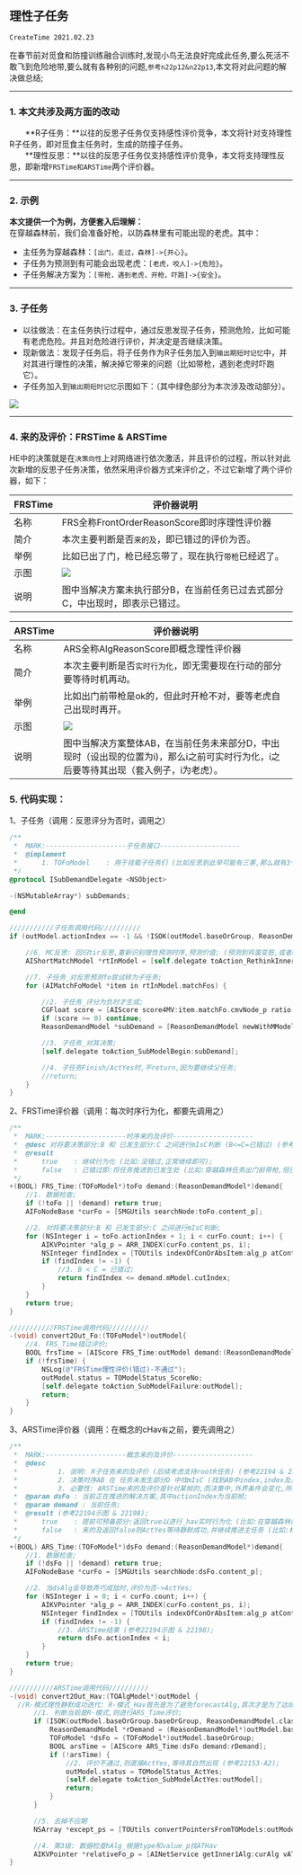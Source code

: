 ## 理性子任务
`CreateTime 2021.02.23`

在春节前对觅食和防撞训练融合训练时,发现小鸟无法良好完成此任务,要么死活不敢飞到危险地带,要么就有各种别的问题,`参考n22p12&n22p13`,本文将对此问题的解决做总结;

***

### 1. 本文共涉及两方面的改动

　　**R子任务：**以往的反思子任务仅支持感性评价竞争，本文将针对支持理性R子任务，即对觅食主任务时，生成的防撞子任务。<br>
　　**理性反思：**以往的反思子任务仅支持感性评价竞争，本文将支持理性反思，即新增`FRSTime和ARSTime`两个评价器。

***

### 2. 示例

**本文提供一个为例，方便套入后理解：**<br>
在穿越森林前，我们会准备好枪，以防森林里有可能出现的老虎。其中：<br>
* 主任务为穿越森林：`[出门，走过，森林]->{开心}`。
* 子任务为预测到有可能会出现老虎：`[老虎，咬人]->{危险}`。
* 子任务解决方案为：`[带枪，遇到老虎，开枪，吓跑]->{安全}`。

***

### 3. 子任务

* 以往做法：在主任务执行过程中，通过反思发现子任务，预测危险，比如可能有老虎危险。并且对危险进行评价，并决定是否继续决策。
* 现新做法：发现子任务后，将子任务作为R子任务加入到`输出期短时记忆`中，并对其进行理性的决策，解决掉它带来的问题（比如带枪，遇到老虎时吓跑它）。
* 子任务加入到`输出期短时记忆`示图如下：（其中绿色部分为本次涉及改动部分）。

![](../手写笔记/assets/433_子任务短时记忆结构图.png)

***

### 4. 来的及评价：FRSTime & ARSTime
HE中的决策就是在`决策向性`上对网络进行依次激活，并且评价的过程，所以针对此次新增的反思子任务决策，依然采用评价器方式来评价之，不过它新增了两个评价器，如下：

| FRSTime | 评价器说明 |
| --- | --- |
| 名称 | FRS全称FrontOrderReasonScore即时序理性评价器 |
| 简介 | 本次主要判断是否`来的及`，即已错过的评价为否。 |
| 举例 | 比如已出了门，枪已经忘带了，现在执行`带枪`已经迟了。 |
| 示图 | ![](../手写笔记/assets/435_FRSTime评价示图.png) |
| 说明 | 图中当解决方案未执行部分B，在当前任务已过去式部分C，中出现时，即表示已错过。 |

| ARSTime | 评价器说明 |
| --- | --- |
| 名称 | ARS全称AlgReasonScore即概念理性评价器 |
| 简介 | 本次主要判断是否`实时行为化`，即无需要现在行动的部分要等待时机再动。 |
| 举例 | 比如出门前带枪是ok的，但此时开枪不对，要等老虎自己出现时再开。 |
| 示图 | ![](../手写笔记/assets/436_ARSTime评价示图.png) |
| 说明 | 图中当解决方案整体AB，在当前任务未来部分D，中出现时（设出现的位置为i)，那么i之前可实时行为化，i之后要等待其出现（套入例子，i为老虎）。 |

### 5. 代码实现：

1、子任务（调用：反思评分为否时，调用之）
```objective-c
/**
 *  MARK:--------------------子任务接口--------------------
 *  @implement
 *      1. TOFoModel    : 用于挂载子任务们 (比如反思到此举可能有三害,那么就有3个子任务);
 */
@protocol ISubDemandDelegate <NSObject>

-(NSMutableArray*) subDemands;

@end

///////////子任务调用代码//////////
if (outModel.actionIndex == -1 && !ISOK(outModel.baseOrGroup, ReasonDemandModel.class)) {

    //6. MC反思: 回归tir反思,重新识别理性预测时序,预测价值; (预测到鸡蛋变脏,或者cpu损坏) (理性预测影响评价即理性评价)
    AIShortMatchModel *rtInModel = [self.delegate toAction_RethinkInnerFo:curFo];

    //7. 子任务_对反思预测fo尝试转为子任务;
    for (AIMatchFoModel *item in rtInModel.matchFos) {

        //2. 子任务_评分为负时才生成;
        CGFloat score = [AIScore score4MV:item.matchFo.cmvNode_p ratio:item.matchFoValue];
        if (score >= 0) continue;
        ReasonDemandModel *subDemand = [ReasonDemandModel newWithMModel:item inModel:rtInModel baseFo:outModel];

        //3. 子任务_对其决策;
        [self.delegate toAction_SubModelBegin:subDemand];

        //4. 子任务Finish/ActYes时,不return,因为要继续父任务;
        //return;
    }
}
```

2、FRSTime评价器（调用：每次时序行为化，都要先调用之）

```objective-c
/**
 *  MARK:--------------------时序来的及评价--------------------
 *  @desc 对将要决策部分:B 和 已发生部分:C 之间进行mIsC判断 (B<=C=已错过) (参考22197);
 *  @result
 *      true    : 继续行为化 (比如:没错过,正常继续即可);
 *      false   : 已错过即:将任务推进到已发生处 (比如:穿越森林任务出门前带枪,但已经出门了,枪已经忘带);
 */
+(BOOL) FRS_Time:(TOFoModel*)toFo demand:(ReasonDemandModel*)demand{
    //1. 数据检查;
    if (!toFo || !demand) return true;
    AIFoNodeBase *curFo = [SMGUtils searchNode:toFo.content_p];

    //2. 对将要决策部分:B 和 已发生部分:C 之间进行mIsC判断;
    for (NSInteger i = toFo.actionIndex + 1; i < curFo.count; i++) {
        AIKVPointer *alg_p = ARR_INDEX(curFo.content_ps, i);
        NSInteger findIndex = [TOUtils indexOfConOrAbsItem:alg_p atContent:demand.mModel.matchFo.content_ps layerDiff:2 startIndex:0 endIndex:demand.mModel.cutIndex];
        if (findIndex != -1) {
            //3. B < C = 已错过;
            return findIndex <= demand.mModel.cutIndex;
        }
    }
    return true;
}

///////////FRSTime调用代码//////////
-(void) convert2Out_Fo:(TOFoModel*)outModel{
    //4. FRS_Time错过评价;
    BOOL frsTime = [AIScore FRS_Time:outModel demand:(ReasonDemandModel*)outModel.baseOrGroup];
    if (!frsTime) {
        NSLog(@"FRSTime理性评价(错过)-不通过");
        outModel.status = TOModelStatus_ScoreNo;
        [self.delegate toAction_SubModelFailure:outModel];
        return;
    }
}
```

3、ARSTime评价器（调用：在概念的cHav`有`之前，要先调用之）

```objective-c
/**
 *  MARK:--------------------概念来的及评价--------------------
 *  @desc
 *          1. 说明: R子任务来的及评价 (后续考虑支持rootR任务) (参考22194 & 22195 & 22198);
 *          2. 决策时序AB 在 任务未发生部分D 中找mIsC (找到AB中index,index及之后需要等待静默成功,之前的可实行行为化) (参考22198);
 *          3. 必要性: ARSTime来的及评价是针对某帧的,而决策中,外界条件会变化,所以必须每帧都单独评价;
 *  @param dsFo : 当前正在推进的解决方案,其中actionIndex为当前帧;
 *  @param demand : 当前任务;
 *  @result (参考22194示图 & 22198);
 *      true    : 提前可预备部分:返回true以进行_hav实时行为化 (比如:在穿越森林前,在遇到老虎前,我们先带枪);
 *      false   : 来的及返回false则ActYes等待静默成功,并继续推进主任务 (比如:枪已取到,现在先穿越森林,等老虎出现时,再吓跑它);
 */
+(BOOL) ARS_Time:(TOFoModel*)dsFo demand:(ReasonDemandModel*)demand{
    //1. 数据检查;
    if (!dsFo || !demand) return true;
    AIFoNodeBase *curFo = [SMGUtils searchNode:dsFo.content_p];

    //2. 当dsAlg会导致弄巧成拙时,评价为否->ActYes;
    for (NSInteger i = 0; i < curFo.count; i++) {
        AIKVPointer *alg_p = ARR_INDEX(curFo.content_ps, i);
        NSInteger findIndex = [TOUtils indexOfConOrAbsItem:alg_p atContent:demand.mModel.matchFo.content_ps layerDiff:2 startIndex:demand.mModel.cutIndex + 1 endIndex:NSUIntegerMax];
        if (findIndex != -1) {
            //3. ARSTime结果 (参考22194示图 & 22198);
            return dsFo.actionIndex < i;
        }
    }
    return true;
}

///////////ARSTime调用代码//////////
-(void) convert2Out_Hav:(TOAlgModel*)outModel {
  //R-模式理性静默成功迭代: R-模式_Hav首先是为了避免forecastAlg,其次才是为了达成curFo解决方案 (参考22153);
      //1. 判断当前是R-模式,则进行ARS_Time评价;
      if (ISOK(outModel.baseOrGroup.baseOrGroup, ReasonDemandModel.class)) {
          ReasonDemandModel *rDemand = (ReasonDemandModel*)outModel.baseOrGroup.baseOrGroup;
          TOFoModel *dsFo = (TOFoModel*)outModel.baseOrGroup;
          BOOL arsTime = [AIScore ARS_Time:dsFo demand:rDemand];
          if (!arsTime) {
              //2. 评价不通过,则直接ActYes,等待其自然出现 (参考22153-A2);
              outModel.status = TOModelStatus_ActYes;
              [self.delegate toAction_SubModelActYes:outModel];
              return;
          }
      }

      //5. 去掉不应期
      NSArray *except_ps = [TOUtils convertPointersFromTOModels:outModel.actionFoModels];

      //4. 第3级: 数据检查hAlg_根据type和value_p找ATHav
      AIKVPointer *relativeFo_p = [AINetService getInner1Alg:curAlg vAT:outModel.content_p.algsType vDS:outModel.content_p.dataSource type:ATHav except_ps:except_ps];
}
```
